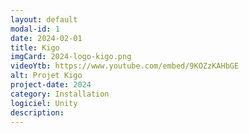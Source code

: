 ```yaml
---
layout: default
modal-id: 1
date: 2024-02-01
title: Kigo
imgCard: 2024-logo-kigo.png
videoYtb: https://www.youtube.com/embed/9KOZzKAHbGE
alt: Projet Kigo
project-date: 2024
category: Installation
logiciel: Unity
description:
---
```

